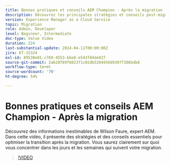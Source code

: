 ```yaml
---
title: Bonnes pratiques et conseils AEM Champion - Après la migration
description: Découvrez les principales stratégies et conseils post-migration pour optimiser votre transition vers AEM as a Cloud Service.
version: Experience Manager as a Cloud Service
topic: Migration
role: Admin, Developer
level: Beginner, Intermediate
doc-type: Value Video
duration: 224
last-substantial-update: 2024-04-11T00:00:00Z
jira: KT-15324
exl-id: 89530e01-c769-4553-bbe8-e543f84de827
source-git-commit: 2a628f89f602371c02db5204956d9397f306bdb8
workflow-type: tm+mt
source-wordcount: '70'
ht-degree: 54%

---
```


# Bonnes pratiques et conseils AEM Champion - Après la migration

Découvrez des informations inestimables de Wilson Faure, expert AEM. Dans cette vidéo, il présente des stratégies et des conseils essentiels pour optimiser la transition après la migration. Vous saurez clairement sur quoi vous concentrer dans les jours et les semaines qui suivent votre migration.

>[!VIDEO](https://video.tv.adobe.com/v/3446601/?learn=on&captions=fre_fr)
